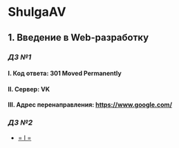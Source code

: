 # ShulgaAV

## 1. Введение в Web-разработку

### *ДЗ №1*
#### I. Код ответа: 301 Moved Permanently
#### II. Сервер: VK
#### III. Адрес перенаправления: https://www.google.com/

### *ДЗ №2*
* [= I =](https://jsfiddle.net/ShulgaAV/tukj5916/3/)
